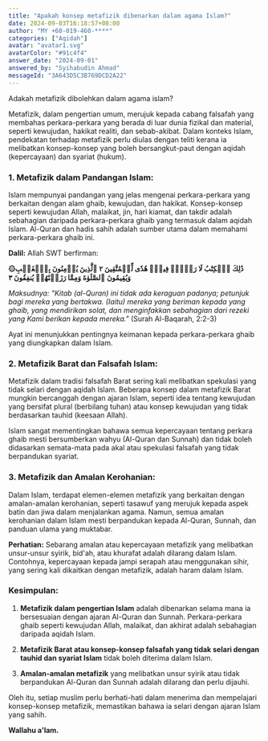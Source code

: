```yaml
---
title: "Apakah konsep metafizik dibenarkan dalam agama Islam?"
date: 2024-09-03T16:18:57+08:00
author: "MY +60-019-460-****"
categories: ["Aqidah"]
avatar: "avatar1.svg"
avatarColor: "#91c4f4"
answer_date: "2024-09-01"
answered_by: "Syihabudin Ahmad"
messageId: "3A643D5C3B769DCD2A22"
---
```


Adakah metafizik dibolehkan dalam agama islam?

<!--more-->

Metafizik, dalam pengertian umum, merujuk kepada cabang falsafah yang membahas perkara-perkara yang berada di luar dunia fizikal dan material, seperti kewujudan, hakikat realiti, dan sebab-akibat. Dalam konteks Islam, pendekatan terhadap metafizik perlu diulas dengan teliti kerana ia melibatkan konsep-konsep yang boleh bersangkut-paut dengan aqidah (kepercayaan) dan syariat (hukum).

### 1. **Metafizik dalam Pandangan Islam:**

Islam mempunyai pandangan yang jelas mengenai perkara-perkara yang berkaitan dengan alam ghaib, kewujudan, dan hakikat. Konsep-konsep seperti kewujudan Allah, malaikat, jin, hari kiamat, dan takdir adalah sebahagian daripada perkara-perkara ghaib yang termasuk dalam aqidah Islam. Al-Quran dan hadis sahih adalah sumber utama dalam memahami perkara-perkara ghaib ini.

**Dalil:** 
Allah SWT berfirman:

**۞ذَٰلِكَ ٱلۡكِتَٰبُ لَا رَيۡبَۛ فِيهِۛ هُدٗى لِّلۡمُتَّقِينَ ٢ ٱلَّذِينَ يُؤۡمِنُونَ بِٱلۡغَيۡبِ وَيُقِيمُونَ ٱلصَّلَوٰةَ وَمِمَّا رَزَقۡنَٰهُمۡ يُنفِقُونَ ٣**

_Maksudnya: "Kitab (al-Quran) ini tidak ada keraguan padanya; petunjuk bagi mereka yang bertakwa. (Iaitu) mereka yang beriman kepada yang ghaib, yang mendirikan solat, dan menginfakkan sebahagian dari rezeki yang Kami berikan kepada mereka."_
(Surah Al-Baqarah, 2:2-3)

Ayat ini menunjukkan pentingnya keimanan kepada perkara-perkara ghaib yang diungkapkan dalam Islam.

### 2. **Metafizik Barat dan Falsafah Islam:**

Metafizik dalam tradisi falsafah Barat sering kali melibatkan spekulasi yang tidak selari dengan aqidah Islam. Beberapa konsep dalam metafizik Barat mungkin bercanggah dengan ajaran Islam, seperti idea tentang kewujudan yang bersifat plural (berbilang tuhan) atau konsep kewujudan yang tidak berdasarkan tauhid (keesaan Allah).

Islam sangat mementingkan bahawa semua kepercayaan tentang perkara ghaib mesti bersumberkan wahyu (Al-Quran dan Sunnah) dan tidak boleh didasarkan semata-mata pada akal atau spekulasi falsafah yang tidak berpandukan syariat.

### 3. **Metafizik dan Amalan Kerohanian:**

Dalam Islam, terdapat elemen-elemen metafizik yang berkaitan dengan amalan-amalan kerohanian, seperti tasawuf yang merujuk kepada aspek batin dan jiwa dalam menjalankan agama. Namun, semua amalan kerohanian dalam Islam mesti berpandukan kepada Al-Quran, Sunnah, dan panduan ulama yang muktabar.

**Perhatian:** 
Sebarang amalan atau kepercayaan metafizik yang melibatkan unsur-unsur syirik, bid'ah, atau khurafat adalah dilarang dalam Islam. Contohnya, kepercayaan kepada jampi serapah atau menggunakan sihir, yang sering kali dikaitkan dengan metafizik, adalah haram dalam Islam.

### Kesimpulan:

1. **Metafizik dalam pengertian Islam** adalah dibenarkan selama mana ia bersesuaian dengan ajaran Al-Quran dan Sunnah. Perkara-perkara ghaib seperti kewujudan Allah, malaikat, dan akhirat adalah sebahagian daripada aqidah Islam.

2. **Metafizik Barat atau konsep-konsep falsafah yang tidak selari dengan tauhid dan syariat Islam** tidak boleh diterima dalam Islam.

3. **Amalan-amalan metafizik** yang melibatkan unsur syirik atau tidak berpandukan Al-Quran dan Sunnah adalah dilarang dan perlu dijauhi.

Oleh itu, setiap muslim perlu berhati-hati dalam menerima dan mempelajari konsep-konsep metafizik, memastikan bahawa ia selari dengan ajaran Islam yang sahih.

**Wallahu a'lam.**

